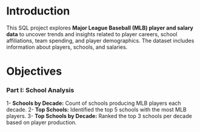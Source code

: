 # Introduction
This SQL project explores **Major League Baseball (MLB) player and salary data** to uncover trends and insights related to player careers, school affiliations, team spending, and player demographics. The dataset includes information about players, schools, and salaries.


# Objectives
### Part I: School Analysis
1- **Schools by Decade:** Count of schools producing MLB players each decade.
2- **Top Schools:** Identified the top 5 schools with the most MLB players.
3- **Top Schools by Decade:** Ranked the top 3 schools per decade based on player production.

